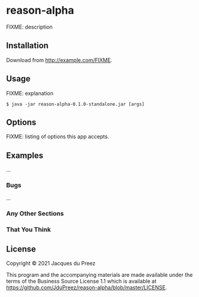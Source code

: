 # reason-alpha

FIXME: description

## Installation

Download from http://example.com/FIXME.

## Usage

FIXME: explanation

    $ java -jar reason-alpha-0.1.0-standalone.jar [args]

## Options

FIXME: listing of options this app accepts.

## Examples

...

### Bugs

...

### Any Other Sections
### That You Think

## License

Copyright © 2021 Jacques du Preez

This program and the accompanying materials are made available under the
terms of the Business Source License 1.1 which is available at
https://github.com/JduPreez/reason-alpha/blob/master/LICENSE.

